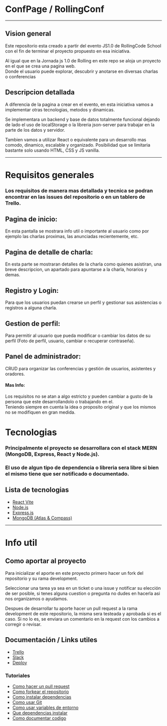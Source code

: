 # ConfPage / RollingConf 
---
## Vision general


Este repositorio esta creado a partir del evento JS1.0 de RollingCode School con el fin de terminar el proyecto propuesto en esa iniciativa.  

Al igual que en la Jornada js 1.0 de Rolling en este repo se aloja un proyecto en el que se crea una pagina web.  
Donde el usuario puede explorar, descubrir y anotarse en diversas charlas o conferencias


## Descripcion detallada

A diferencia de la pagina a crear en el evento, en esta iniciativa vamos a implementar otras tecnologias, metodos y dinamicas.  

Se implementara un backend y base de datos totalmente funcional dejando de lado el uso de localStorage o la libreria json-server para trabajar en la parte de los datos y servidor.  

Tambien vamos a utilizar React o equivalente para un desarrollo mas comodo, dinamico, escalable y organizado. Posibilidad que se limitaria bastante solo usando HTML, CSS y JS vanilla.

---

# Requisitos generales

### Los requisitos de manera mas detallada y tecnica se podran encontrar en las issues del repositorio o en un tablero de Trello.

## Pagina de inicio:  
En esta pantalla se mostrara info util o importante al usuario como por ejemplo las charlas proximas, las anunciadas recientemente, etc.  

## Pagina de detalle de charla:
En esta parte se mostraran detalles de la charla como quienes asistiran, una breve descripcion, un apartado para apuntarse a la charla, horarios y demas.

## Registro y Login:
Para que los usuarios puedan crearse un perfil y gestionar sus asistencias o registros a alguna charla.

## Gestion de perfil:
Para permitir al usuario que pueda modificar o cambiar los datos de su perfil (Foto de perfil, usuario, cambiar o recuperar contraseña).  

## Panel de administrador:
CRUD para organizar las conferencias y gestión de usuarios, asistentes y oradores.

#### Mas Info:
Los requisitos no se atan a algo estricto y pueden cambiar a gusto de la persona que este desarrollandolo o trabajando en el.  
Teniendo siempre en cuenta la idea o proposito original y que los mismos no se modifiquen en gran medida.

# Tecnologias 
### Principalmente el proyecto se desarrollara con el stack MERN (MongoDB, Express, React y Node.js).  
### El uso de algun tipo de dependencia o libreria sera libre si bien el mismo tiene que ser notificado o documentado.

## Lista de tecnologias
- [React Vite](https://vitejs.dev)
- [Node.js](https://nodejs.org/en)
- [Express.js](https://expressjs.com/es/)
- [MongoDB (Atlas & Compass)](https://www.mongodb.com/es)
---
# Info util

## Como aportar al proyecto

Para inicializar el aporte en este proyecto primero hacer un fork del repositorio y su rama development.  

Seleccionar una tarea ya sea en un ticket o una issue y notificar su elección de ser posible, si tenes alguna cuestion o pregunta no dudes en hacerla asi nos organizamos o ayudamos. 

Despues de desarrollar tu aporte hacer un pull request a la rama development de este repositorio, la misma sera testeada y aprobada si es el caso. Si no lo es, se enviara un comentario en la request con los cambios a corregir o revisar.

## Documentación / Links utiles

- [Trello](https://trello.com/b/9SG7jwNc/tablero-confpage)
- [Slack]()
- [Deploy]()

### Tutoriales

- [Como hacer un pull request]()
- [Como forkear el repositorio]()
- [Como instalar dependencias]()
- [Como usar Git]()
- [Como usar variables de entorno]()
- [Que dependencias instalar]()
- [Como documentar codigo]()

